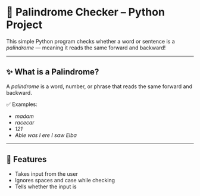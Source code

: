 # 🔁 Palindrome Checker – Python Project

This simple Python program checks whether a word or sentence is a *palindrome* — meaning it reads the same forward and backward!

---

## ✨ What is a Palindrome?

A *palindrome* is a word, number, or phrase that reads the same forward and backward.

✅ Examples:
- *madam*
- *racecar*
- *121*
- *Able was I ere I saw Elba*

---

## 🚀 Features

- Takes input from the user
- Ignores spaces and case while checking
- Tells whether the input is
